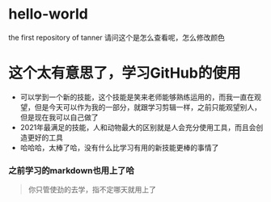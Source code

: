 # hello-world
the first repository of tanner
请问这个是怎么查看呢，怎么修改颜色
# 这个太有意思了，学习GitHub的使用
- 可以学到一个新的技能，这个技能是笑来老师能够熟练运用的，而我一直在观望，但是今天可以作为我的一部分，就跟学习剪辑一样，之前只能观望别人，但是现在我可以自己做了
- 2021年最满足的技能，人和动物最大的区别就是人会充分使用工具，而且会创造更好的工具
- 哈哈哈，太棒了哈，没有什么比学习有用的新技能更棒的事情了
### 之前学习的markdown也用上了哈
> 你只管使劲的去学，指不定哪天就用上了
